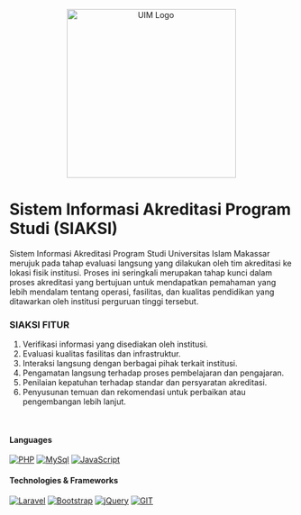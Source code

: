 <p align="center"><a href="https://ft.uim-makassar.ac.id/" target="_blank"><img src="https://id.wikipedia.org/wiki/Universitas_Islam_Makassar#/media/Berkas:LOGO_UIM_.png" width="300" alt="UIM Logo"></a></p>

# Sistem Informasi Akreditasi Program Studi (SIAKSI)
Sistem Informasi Akreditasi Program Studi Universitas Islam Makassar merujuk pada tahap evaluasi langsung yang dilakukan oleh tim akreditasi ke lokasi fisik institusi. Proses ini seringkali merupakan tahap kunci dalam proses akreditasi yang bertujuan untuk mendapatkan pemahaman yang lebih mendalam tentang operasi, fasilitas, dan kualitas pendidikan yang ditawarkan oleh institusi perguruan tinggi tersebut.

### SIAKSI FITUR
<ol>
  <li>Verifikasi informasi yang disediakan oleh institusi.</li>
  <li>Evaluasi kualitas fasilitas dan infrastruktur.</li>
  <li>Interaksi langsung dengan berbagai pihak terkait institusi.</li>
  <li>Pengamatan langsung terhadap proses pembelajaran dan pengajaran.</li>
  <li>Penilaian kepatuhan terhadap standar dan persyaratan akreditasi.</li>
  <li>Penyusunan temuan dan rekomendasi untuk perbaikan atau pengembangan lebih lanjut.</li>
</ol>

<br>

#### Languages
[![PHP](https://img.shields.io/badge/PHP-black?style=for-the-badge&logo=php)](https://www.php.net)
[![MySql](https://img.shields.io/badge/mysql-black?style=for-the-badge&logo=mysql)](https://www.mysql.com)
[![JavaScript](https://img.shields.io/badge/javascript-black?style=for-the-badge&logo=javascript)](https://www.javascript.com)



#### Technologies & Frameworks
[![Laravel](https://img.shields.io/badge/Laravel-black?style=for-the-badge&logo=laravel)](https://laravel.com)
[![Bootstrap](https://img.shields.io/badge/bootstrap-black?style=for-the-badge&logo=bootstrap)](https://getbootstrap.com)
[![jQuery](https://img.shields.io/badge/jQuery-black?style=for-the-badge&logo=jquery)](hhttps://jquery.com)
[![GIT](https://img.shields.io/badge/git-black?style=for-the-badge&logo=git)](https://git-scm.com)
